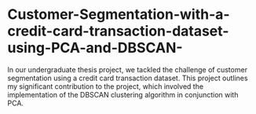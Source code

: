 # Customer-Segmentation-with-a-credit-card-transaction-dataset-using-PCA-and-DBSCAN-
In our undergraduate thesis project, we tackled the challenge of customer segmentation using a credit card transaction dataset. This project outlines my significant contribution to the project, which involved the implementation of the DBSCAN clustering algorithm in conjunction with PCA.
